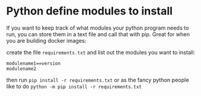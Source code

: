 # Python define modules to install

If you want to keep track of what modules your python program needs to run, you 
can store them in a text file and call that with pip.  Great for when you
are building docker images:

create the file `requirements.txt` and list out the modules you want to install:

```
modulename1==version
modulename2
```

then run `pip install -r requirements.txt` or as the fancy python people like to do `python -m pip install -r requirements.txt`
